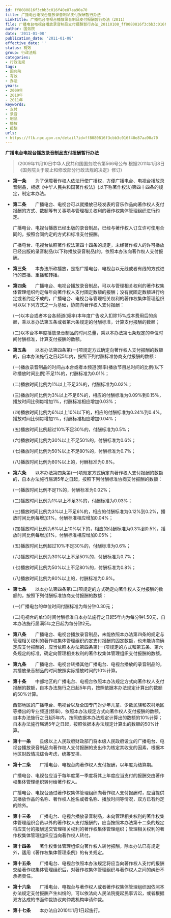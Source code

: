 ```yaml
---
id: ff8080816f3cbb3c016f40e87aa90a70
title: 广播电台电视台播放录音制品支付报酬暂行办法
LinkTitle: 广播电台电视台播放录音制品支付报酬暂行办法（2011）
file: 广播电台电视台播放录音制品支付报酬暂行办法_20110108_ff8080816f3cbb3c016f40e87aa90a70.docx
author: 国务院
date: '2011-01-08'
publication_date: '2011-01-08'
effective_date: ''
status: 有效
group: 行政法规
categories:
- 行政法规
tags:
- 国务院
- 有效
- 办法
years:
- 2009年
- 2010年
- 2011年
keywords:
- 支付
- 录音
- 制品
- 播放
- 报酬
urls:
- https://flk.npc.gov.cn/detail?id=ff8080816f3cbb3c016f40e87aa90a70
---
```


**广播电台电视台播放录音制品支付报酬暂行办法**

> (2009年11月10日中华人民共和国国务院令第566号公布 根据2011年1月8日《国务院关于废止和修改部分行政法规的决定》修订)

- **第一条**　　为了保障著作权人依法行使广播权，方便广播电台、电视台播放录音制品，根据《中华人民共和国著作权法》(以下称著作权法)第四十四条的规定，制定本办法。

- **第二条**　　广播电台、电视台可以就播放已经发表的音乐作品向著作权人支付报酬的方式、数额等有关事项与管理相关权利的著作权集体管理组织进行约定。

  广播电台、电视台播放已经出版的录音制品，已经与著作权人订立许可使用合同的，按照合同约定的方式和标准支付报酬。

  广播电台、电视台依照著作权法第四十四条的规定，未经著作权人的许可播放已经出版的录音制品(以下称播放录音制品)的，依照本办法向著作权人支付报酬。

- **第三条**　　本办法所称播放，是指广播电台、电视台以无线或者有线的方式进行的首播、重播和转播。

- **第四条**　　广播电台、电视台播放录音制品，可以与管理相关权利的著作权集体管理组织约定每年向著作权人支付固定数额的报酬；没有就固定数额进行约定或者约定不成的，广播电台、电视台与管理相关权利的著作权集体管理组织可以以下列方式之一为基础，协商向著作权人支付报酬：

  (一)以本台或者本台各频道(频率)本年度广告收入扣除15%成本费用后的余额，乘以本办法第五条或者第六条规定的付酬标准，计算支付报酬的数额；

  (二)以本台本年度播放录音制品的时间总量，乘以本办法第七条规定的单位时间付酬标准，计算支付报酬的数额。

- **第五条**　　以本办法第四条第(一)项规定方式确定向著作权人支付报酬的数额的，自本办法施行之日起5年内，按照下列付酬标准协商支付报酬的数额：

  (一)播放录音制品的时间占本台或者本频道(频率)播放节目总时间的比例(以下称播放时间比例)不足1%的，付酬标准为0.01%；

  (二)播放时间比例为1%以上不足3%的，付酬标准为0.02%；

  (三)播放时间比例为3%以上不足6%的，相应的付酬标准为0.09%到0.15%，播放时间比例每增加1%，付酬标准相应增加0.03%；

  (四)播放时间比例为6%以上10%以下的，相应的付酬标准为0.24%到0.4%，播放时间比例每增加1%，付酬标准相应增加0.04%；

  (五)播放时间比例超过10%不足30%的，付酬标准为0.5%；

  (六)播放时间比例为30%以上不足50%的，付酬标准为0.6%；

  (七)播放时间比例为50%以上不足80%的，付酬标准为0.7%；

  (八)播放时间比例为80%以上的，付酬标准为0.8%。

- **第六条**　　以本办法第四条第(一)项规定方式确定向著作权人支付报酬的数额的，自本办法施行届满5年之日起，按照下列付酬标准协商支付报酬的数额：

  (一)播放时间比例不足1%的，付酬标准为0.02%；

  (二)播放时间比例为1%以上不足3%的，付酬标准为0.03%；

  (三)播放时间比例为3%以上不足6%的，相应的付酬标准为0.12%到0.2%，播放时间比例每增加1%，付酬标准相应增加0.04%；

  (四)播放时间比例为6%以上10%以下的，相应的付酬标准为0.3%到0.5%，播放时间比例每增加1%，付酬标准相应增加0.05%；

  (五)播放时间比例超过10%不足30%的，付酬标准为0.6%；

  (六)播放时间比例为30%以上不足50%的，付酬标准为0.7%；

  (七)播放时间比例为50%以上不足80%的，付酬标准为0.8%；

  (八)播放时间比例为80%以上的，付酬标准为0.9%。

- **第七条**　　以本办法第四条第(二)项规定的方式确定向著作权人支付报酬的数额的，按照下列付酬标准协商支付报酬的数额：

  (一)广播电台的单位时间付酬标准为每分钟0.30元；

  (二)电视台的单位时间付酬标准自本办法施行之日起5年内为每分钟1.50元，自本办法施行届满5年之日起为每分钟2元。

- **第八条**　　广播电台、电视台播放录音制品，未能依照本办法第四条的规定与管理相关权利的著作权集体管理组织约定支付报酬的固定数额，也未能协商确定应支付报酬的，应当依照本办法第四条第(一)项规定的方式和第五条、第六条规定的标准，确定向管理相关权利的著作权集体管理组织支付报酬的数额。

- **第九条**　　广播电台、电视台转播其他广播电台、电视台播放的录音制品的，其播放录音制品的时间按照实际播放时间的10%计算。

- **第十条**　　中部地区的广播电台、电视台依照本办法规定方式向著作权人支付报酬的数额，自本办法施行之日起5年内，按照依据本办法规定计算出的数额的50%计算。

  西部地区的广播电台、电视台以及全国专门对少年儿童、少数民族和农村地区等播出的专业频道(频率)，依照本办法规定方式向著作权人支付报酬的数额，自本办法施行之日起5年内，按照依据本办法规定计算出的数额的10%计算；自本办法施行届满5年之日起，按照依据本办法规定计算出的数额的50%计算。

- **第十一条**　　县级以上人民政府财政部门将本级人民政府设立的广播电台、电视台播放录音制品向著作权人支付报酬的支出作为核定其收支的因素，根据本地区财政情况综合考虑，统筹安排。

- **第十二条**　　广播电台、电视台向著作权人支付报酬，以年度为结算期。

  广播电台、电视台应当于每年度第一季度将其上年度应当支付的报酬交由著作权集体管理组织转付给著作权人。

  广播电台、电视台通过著作权集体管理组织向著作权人支付报酬时，应当提供其播放作品的名称、著作权人姓名或者名称、播放时间等情况，双方已有约定的除外。

- **第十三条**　　广播电台、电视台播放录音制品，未向管理相关权利的著作权集体管理组织会员以外的著作权人支付报酬的，应当按照本办法第十二条的规定将应支付的报酬送交管理相关权利的著作权集体管理组织；管理相关权利的著作权集体管理组织应当向著作权人转付。

- **第十四条**　　著作权集体管理组织向著作权人转付报酬，除本办法已有规定外，适用《著作权集体管理条例》的有关规定。

- **第十五条**　　广播电台、电视台依照本办法规定将应当向著作权人支付的报酬交给著作权集体管理组织后，对著作权集体管理组织与著作权人之间的纠纷不承担责任。

- **第十六条**　　广播电台、电视台与著作权人或者著作权集体管理组织因依照本办法规定支付报酬产生纠纷的，可以依法向人民法院提起民事诉讼，或者根据双方达成的书面仲裁协议向仲裁机构申请仲裁。

- **第十七条**　　本办法自2010年1月1日起施行。
